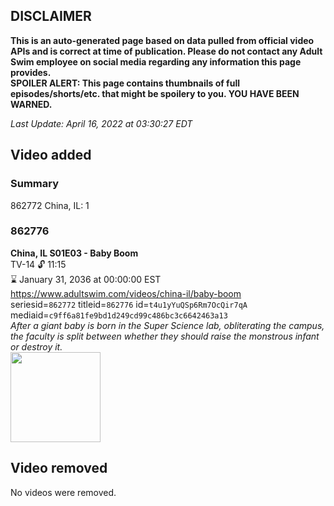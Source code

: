 ## DISCLAIMER
**This is an auto-generated page based on data pulled from official video APIs and is correct at time of publication. Please do not contact any Adult Swim employee on social media regarding any information this page provides.**  
**SPOILER ALERT: This page contains thumbnails of full episodes/shorts/etc. that might be spoilery to you. YOU HAVE BEEN WARNED.**  

_Last Update: April 16, 2022 at 03:30:27 EDT_
## Video added
### Summary
862772 China, IL: 1  
### 862776
**China, IL S01E03 - Baby Boom**  
TV-14 🔓 11:15  
⌛ January 31, 2036 at 00:00:00 EST  
https://www.adultswim.com/videos/china-il/baby-boom  
seriesid=`862772` titleid=`862776` id=`t4u1yYuQSp6Rm7OcQir7qA` mediaid=`c9ff6a81fe9bd1d249cd99c486bc3c6642463a13`  
_After a giant baby is born in the Super Science lab, obliterating the campus, the faculty is split between whether they should raise the monstrous infant or destroy it._  
<a href="https://media.cdn.adultswim.com/uploads/20200302/thumbnails/2_20321638377-chinail_103_bim.jpg"><img src="https://media.cdn.adultswim.com/uploads/20200302/thumbnails/2_20321638377-chinail_103_bim.jpg" height="144px" /></a>
## Video removed
No videos were removed.  
